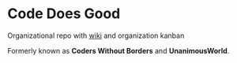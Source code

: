 # Code Does Good

Organizational repo with [wiki](https://codedoesgood.github.io/org/wiki) and organization kanban

Formerly known as **Coders Without Borders** and **UnanimousWorld**.
